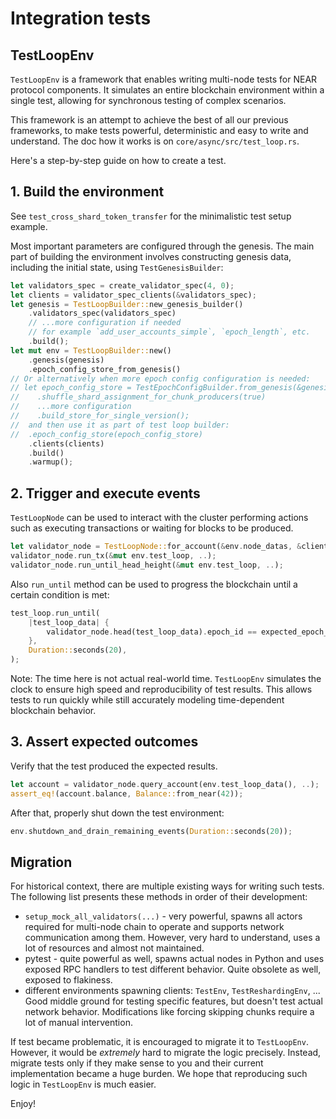 # Integration tests

## TestLoopEnv

`TestLoopEnv` is a framework that enables writing multi-node tests for NEAR protocol
components. It simulates an entire blockchain environment within a single test,
allowing for synchronous testing of complex scenarios.

This framework is an attempt to
achieve the best of all our previous frameworks, to make tests powerful,
deterministic and easy to write and understand. The doc how it works is on
`core/async/src/test_loop.rs`.

Here's a step-by-step guide on how to create a test.

## 1. Build the environment

See `test_cross_shard_token_transfer` for the minimalistic test setup example.

Most important parameters are configured through the genesis.
The main part of building the environment involves constructing genesis data,
including the initial state, using `TestGenesisBuilder`:

```rust
let validators_spec = create_validator_spec(4, 0);
let clients = validator_spec_clients(&validators_spec);
let genesis = TestLoopBuilder::new_genesis_builder()
    .validators_spec(validators_spec)
    // ...more configuration if needed
    // for example `add_user_accounts_simple`, `epoch_length`, etc.
    .build();
let mut env = TestLoopBuilder::new()
    .genesis(genesis)
    .epoch_config_store_from_genesis()
// Or alternatively when more epoch config configuration is needed:
// let epoch_config_store = TestEpochConfigBuilder.from_genesis(&genesis)
//    .shuffle_shard_assignment_for_chunk_producers(true)
//    ...more configuration
//    .build_store_for_single_version();
//  and then use it as part of test loop builder:
//  .epoch_config_store(epoch_config_store)
    .clients(clients)
    .build()
    .warmup();
```

## 2. Trigger and execute events

`TestLoopNode` can be used to interact with the cluster performing actions such as
executing transactions or waiting for blocks to be produced.

```rust
let validator_node = TestLoopNode::for_account(&env.node_datas, &clients[0]);
validator_node.run_tx(&mut env.test_loop, ..);
validator_node.run_until_head_height(&mut env.test_loop, ..);
```

Also `run_until` method can be used to progress the blockchain until a certain
condition is met:

```rust
test_loop.run_until(
    |test_loop_data| {
        validator_node.head(test_loop_data).epoch_id == expected_epoch_id
    },
    Duration::seconds(20),
);
```

Note: The time here is not actual real-world time. `TestLoopEnv` simulates the clock
to ensure high speed and reproducibility of test results. This allows tests to
run quickly while still accurately modeling time-dependent blockchain behavior.

## 3. Assert expected outcomes

Verify that the test produced the expected results.

```rust
let account = validator_node.query_account(env.test_loop_data(), ..);
assert_eq!(account.balance, Balance::from_near(42));
```

After that, properly shut down the test environment:

```rust
env.shutdown_and_drain_remaining_events(Duration::seconds(20));
```

## Migration

For historical context, there are multiple existing ways for writing such
tests. The following list presents these methods in order of their development:

* `setup_mock_all_validators(...)` - very powerful, spawns all
actors required for multi-node chain to operate and supports network
communication among them. However, very hard to understand, uses a lot of
resources and almost not maintained.
* pytest - quite powerful as well, spawns actual nodes in Python and uses
exposed RPC handlers to test different behavior. Quite obsolete as well,
exposed to flakiness.
* different environments spawning clients: `TestEnv`, `TestReshardingEnv`, ...
Good middle ground for testing specific features, but doesn't test actual
network behavior. Modifications like forcing skipping chunks require a lot
of manual intervention.

If test became problematic, it is encouraged to migrate it to `TestLoopEnv`.
However, it would be _extremely_ hard to migrate the logic precisely. Instead,
migrate tests only if they make sense to you and their current implementation
became a huge burden. We hope that reproducing such logic in `TestLoopEnv` is
much easier.

Enjoy!
